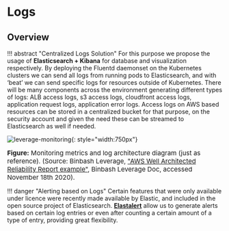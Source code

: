 # Logs 

## Overview 

!!! abstract "Centralized Logs Solution"
    For this purpose we propose the usage of **Elasticsearch + Kibana** for database and visualization respectively. 
    By deploying the Fluentd daemonset on the Kubernetes clusters we can send all logs from running pods to Elasticsearch, 
    and with ‘beat’ we can send specific logs for resources outside of Kubernetes. There will be many components across the
    environment generating different types of logs: ALB access logs, s3 access logs, cloudfront access logs, application
    request logs, application error logs. Access logs on AWS based resources can be stored in a centralized bucket for that
    purpose, on the security account and given the need these can be streamed to Elasticsearch as well if needed.

![leverage-monitoring](../../assets/images/diagrams/monitoring-metrics-logs.png "Leverage"){: style="width:750px"}
<figcaption style="font-size:15px">
<b>Figure:</b> Monitoring metrics and log architecture diagram (just as reference).
(Source: Binbash Leverage, 
<a href="https://drive.google.com/file/d/1KYZC-wTXn2PSVIEtikx9PFOwK2SoCxD8/view?usp=sharing">
"AWS Well Architected Reliability Report example"</a>,
Binbash Leverage Doc, accessed November 18th 2020).
</figcaption>

!!! danger "Alerting based on Logs" 
    Certain features that were only available under licence were recently made available by Elastic, and included in the
    open source project of Elasticsearch. [**Elastalert**](https://github.com/Yelp/elastalert) allow us to generate
    alerts based on certain log entries or even after counting a certain amount of a type of entry, providing great
    flexibility.
